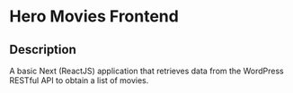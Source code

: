 # Hero Movies Frontend

## Description

A basic Next (ReactJS) application that retrieves data from the WordPress RESTful API to obtain a list of movies.
